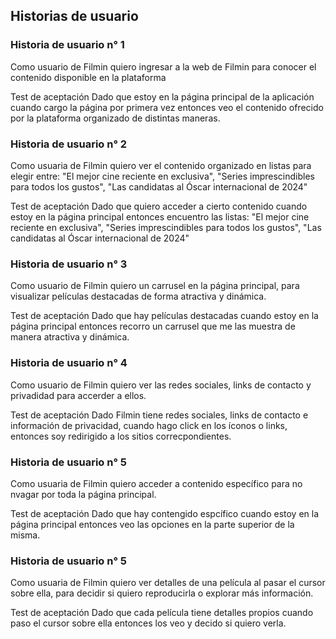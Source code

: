 ## Historias de usuario

### Historia de usuario n° 1
Como usuario de Filmin
quiero ingresar a la web de Filmin
para conocer el contenido disponible en la plataforma

Test de aceptación
Dado que estoy en la página principal de la aplicación
cuando cargo la página por primera vez
entonces veo el contenido ofrecido por la plataforma organizado de distintas maneras.

### Historia de usuario n° 2
Como usuaria de Filmin
quiero ver el contenido organizado en listas
para elegir entre: "El mejor cine reciente en exclusiva", "Series imprescindibles para todos los gustos", "Las candidatas al Óscar internacional de 2024"

Test de aceptación
Dado que quiero acceder a cierto contenido
cuando estoy en la página principal
entonces encuentro las listas: "El mejor cine reciente en exclusiva", "Series imprescindibles para todos los gustos", "Las candidatas al Óscar internacional de 2024"

### Historia de usuario n° 3
Como usuario de Filmin
quiero un carrusel en la página principal,
para visualizar películas destacadas de forma atractiva y dinámica.

Test de aceptación
Dado que hay películas destacadas
cuando estoy en la página principal 
entonces recorro un carrusel que me las muestra de manera atractiva y dinámica.

### Historia de usuario n° 4
Como usuario de Filmin
quiero ver las redes sociales, links de contacto y privadidad 
para accerder a ellos.

Test de aceptación
Dado Filmin tiene redes sociales, links de contacto e información de privacidad, 
cuando hago click en los íconos o links,
entonces soy redirigido a los sitios correcpondientes.

### Historia de usuario n° 5
Como usuaria de Filmin
quiero acceder a contenido específico 
para no nvagar por toda la página principal.

Test de aceptación
Dado que hay contengido espcífico
cuando estoy en la página principal 
entonces veo las opciones en la parte superior de la misma.

### Historia de usuario n° 5
Como usuaria de Filmin
quiero ver detalles de una película al pasar el cursor sobre ella,
para decidir si quiero reproducirla o explorar más información.

Test de aceptación
Dado que cada película tiene detalles propios
cuando paso el cursor sobre ella
entonces los veo y decido si quiero verla.
